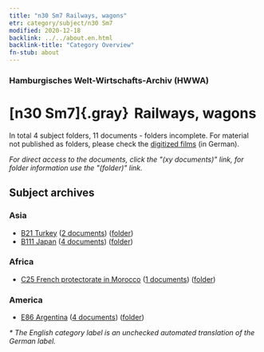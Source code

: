 ```yaml
---
title: "n30 Sm7 Railways, wagons"
etr: category/subject/n30 Sm7
modified: 2020-12-18
backlink: ../../about.en.html
backlink-title: "Category Overview"
fn-stub: about
---
```


### Hamburgisches Welt-Wirtschafts-Archiv (HWWA)
# [n30 Sm7]{.gray}&#8201; Railways, wagons&#160; 





In total 4 subject folders, 11 documents - folders incomplete.
For material not published as folders, please check the [digitized films](/film/h1_sh) (in German).

_For direct access to the documents, click the "(xy documents)" link, for folder information use the "(folder)" link._

## Subject archives



### Asia

- [B21 Turkey](../../../geo/about.en.html#B21) (<a href="https://dfg-viewer.de/show/?tx_dlf[id]=https://pm20.zbw.eu/mets/sh/1411xx/141111/1455xx/145540/public.mets.en.xml" target="_blank">2 documents</a>) ([folder](http://purl.org/pressemappe20/folder/sh/141111,145540))
- [B111 Japan](../../../geo/about.en.html#B111) (<a href="https://dfg-viewer.de/show/?tx_dlf[id]=https://pm20.zbw.eu/mets/sh/1412xx/141272/1455xx/145540/public.mets.en.xml" target="_blank">4 documents</a>) ([folder](http://purl.org/pressemappe20/folder/sh/141272,145540))

### Africa

- [C25 French protectorate in Morocco](../../../geo/about.en.html#C25) (<a href="https://dfg-viewer.de/show/?tx_dlf[id]=https://pm20.zbw.eu/mets/sh/1413xx/141358/1455xx/145540/public.mets.en.xml" target="_blank">1 documents</a>) ([folder](http://purl.org/pressemappe20/folder/sh/141358,145540))

### America

- [E86 Argentina](../../../geo/about.en.html#E86) (<a href="https://dfg-viewer.de/show/?tx_dlf[id]=https://pm20.zbw.eu/mets/sh/1416xx/141692/1455xx/145540/public.mets.en.xml" target="_blank">4 documents</a>) ([folder](http://purl.org/pressemappe20/folder/sh/141692,145540))


_* The English category label is an unchecked automated translation of the German label._

